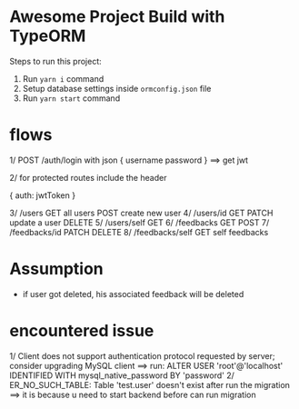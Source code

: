 # Awesome Project Build with TypeORM

Steps to run this project:

1. Run `yarn i` command
2. Setup database settings inside `ormconfig.json` file
3. Run `yarn start` command

# flows
1/ POST /auth/login with json 
{ 
    username 
    password
}
 ==> get jwt 

2/ for protected routes include the header 

{
    auth: jwtToken 
}

3/ /users
    GET all users
    POST create new user
4/ /users/id
    GET 
    PATCH update a user
    DELETE
5/ /users/self
    GET 
6/ /feedbacks
    GET 
    POST
7/ /feedbacks/id
    PATCH
    DELETE
8/ /feedbacks/self
    GET self feedbacks

# Assumption
- if user got deleted, his associated feedback will be deleted

# encountered issue 
1/ Client does not support authentication protocol requested by server; consider upgrading MySQL client
==> run: ALTER USER 'root'@'localhost' IDENTIFIED WITH mysql_native_password BY 'password'
2/ ER_NO_SUCH_TABLE: Table 'test.user' doesn't exist after run the migration
==> it is because u need to start backend before can run migration